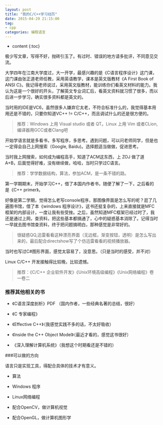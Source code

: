 ```yaml
---
layout: post
title: "我的C/C++学习经历"
date: 2015-04-29 21:15:00
tag: 
- cpp
categories: 编程语言
---
```

* content
{:toc}


极少写文章，写得不好，抛砖引玉了。有过时、错误的地方请多批评，不同意见交流。

大学四年在江南大学度过，大一开学，最感兴趣的是《C语言程序设计》这门课，这门课由张正道老师任教，采用英语教学，课本是英文版教材《A First Book of ANSI C》。我记得老师说过，采用英文版教材，能训练你们看英文材料的能力。我认为这是一个很好的开头，了解英文专业词汇后，看英文资料就习惯了很多，而以后进一步学习，确实很多资料都是英文的。

当时用的IDE是VC6，虽然很多人嫌弃它太老，不符合标准什么的，我觉得基本用用还是不错的，只要你知道VC++ != C/C++，而且调试什么的还是很方便的。

>推荐：Windows 上用 Visual studio 或者 QT。Linux 上用 Vim 或者CLion, 编译器用GCC或者Clang吧

开始学语言就是多看书，多写程序，多思考。遇到问题，可以问老师同学，但是也一定得会自己上网搜索（Google, Baidu)。选择题适当做做，促进思考。

当时我上网搜索，如何成为编程高手，知道了ACM这东西，上 ZOJ 做了道 A+B，后面觉得好难，没有继续做，哈哈，当时只学过C语言。

>推荐：学学数据结构，算法，参加ACM，是一条不错的路。

第一学期期末，开始学习C++，借了本国内作者书，随便了解了一下，之后看的是《C++ primer》。

好像是第二学期，觉得怎么老写console程序，那图像界面是怎么写的呢？逛了几遍图书馆，借了本《windows 程序设计》，这书还挺复杂的，上来直接就是MFC框架的内部设计，一度让我有些受挫。之后，虽然知道MFC框架已经过时了，我还是通过上网，查资料，把这些基本都搞通了，心中的疑惑基本消除了。记得当时一早就去图书馆查资料，终于把问题搞明白，那种感觉是非常好的。

>很疑惑QQ,迅雷看看这种漂亮界面（无边框，渐变按钮，透明）是怎么写出来的，最后配合directshow写了个仿迅雷看看的视频播放器。

当时也写过C#图形界面，感觉太容易了，没意思。（只是当时的感受，并不对）

Linux C/C++ 开发接触得比较晚，比较遗憾。

>推荐：《C/C++ 企业软件开发》《Unix环境高级编程》《Unix网络编程》卷一卷二


### 推荐其他相关的书

- 《C语言深度剖析》PDF （国内作者，一些经典名著的总结，很好）

- 《C 专家编程》

- 《Effective C++》（我感觉实践不多的话，不太好吸收）

- 《Inside the C++ Object Model》（最近才看的，感觉这书很好）

- 《深入理解计算机系统》（我想这个时期看还是不错的）

###可以做的方向

语言只是实现工具，得配合具体的技术才有意义。

- 算法

- Windows 程序

- Linux网络编程

- 配合OpenCV，做计算机视觉

- 配合OpenGL，做计算机图形学
